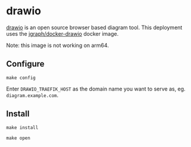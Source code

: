 # drawio

[drawio](https://github.com/jgraph/drawio) is an open source browser
based diagram tool. This deployment uses the
[jgraph/docker-drawio](https://github.com/jgraph/docker-drawio) docker
image.

Note: this image is not working on arm64.

## Configure

```
make config
```

Enter `DRAWIO_TRAEFIK_HOST` as the domain name you want to serve as,
eg. `diagram.example.com`.

## Install

```
make install
```


```
make open
```
